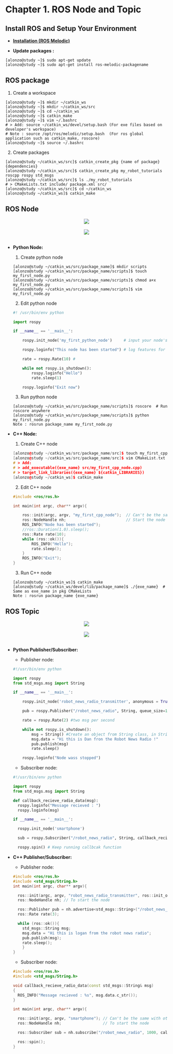 # Chapter **1.**  ROS Node and Topic

## Install ROS and Setup Your Environment

* [__Installation (ROS Melodic)__][0]

[0]: http://wiki.ros.org/melodic/Installation/Ubuntu

* __Update packages :__
```console
[alonzo@study ~]$ sudo apt-get update
[alonzo@study ~]$ sudo apt-get install ros-melodic-packagename
```

## ROS package
1. Create a workspace
```console
[alonzo@study ~]$ mkdir ~/catkin_ws
[alonzo@study ~]$ mkdir ~/catkin_ws/src
[alonzo@study ~]$ cd ~/catkin_ws
[alonzo@study ~]$ catkin_make
[alonzo@study ~]$ vim ~/.bashrc
# > Add: source ~/catkin_ws/devel/setup.bash (For exe files based on developer's workspace)
# Note : source /opt/ros/melodic/setup.bash  (For ros global application such as catkin_make, roscore)
[alonzo@study ~]$ source ~/.bashrc
```
2. Create packages
```console
[alonzo@study ~/catkin_ws/src]$ catkin_create_pkg {name of package} {dependencies}
[alonzo@study ~/catkin_ws/src]$ catkin_create_pkg my_robot_tutorials roscpp rospy std_msgs
[alonzo@study ~/catkin_ws/src]$ ls ./my_robot_tutorials
# > CMakeLists.txt include/ package.xml src/ 
[alonzo@study ~/catkin_ws/src]$ cd ~/catkin_ws
[alonzo@study ~/catkin_ws]$ catkin_make
```

## ROS Node

<div align=center>

<img src="https://github.com/alonzo3569/ROS/blob/master/Ch1%20ROS%20Node%20%26%20Topic/ROS_Node_Description.png"/><br></br>
<img src="https://github.com/alonzo3569/ROS/blob/master/Ch1%20ROS%20Node%20%26%20Topic/ROS_Node_Concept.png"/><br></br>

</div> 

* __Python Node:__
  1. Create python node
  ```console
  [alonzo@study ~/catkin_ws/src/package_name]$ mkdir scripts
  [alonzo@study ~/catkin_ws/src/package_name/scripts]$ touch my_first_node.py
  [alonzo@study ~/catkin_ws/src/package_name/scripts]$ chmod a+x my_first_node.py
  [alonzo@study ~/catkin_ws/src/package_name/scripts]$ vim my_first_node.py 
  ```
  2. Edit python node
  ```python
  #! /usr/bin/env python

  import rospy

  if __name__ == '__main__':

      rospy.init_node('my_first_python_node')     # input your node's name

      rospy.loginfo("This node has been started") # log features for ros 

      rate = rospy.Rate(10) # 

      while not rospy.is_shutdown():
          rospy.loginfo("Hello")
          rate.sleep(1)

      rospy.loginfo("Exit now")
  ```
  3. Run python node
  ```console
  [alonzo@study ~/catkin_ws/src/package_name/scripts]$ roscore  # Run roscore anywhere
  [alonzo@study ~/catkin_ws/src/package_name/scripts]$ python my_first_node.py
  Note : rosrun package_name my_first_node.py
  ```

* __C++ Node:__
  1. Create C++ node
  ```cpp
  [alonzo@study ~/catkin_ws/src/package_name/src]$ touch my_first_cpp_node.cpp
  [alonzo@study ~/catkin_ws/src/package_name/src]$ vim CMakeList.txt
  # > Add: 
  # > add_executable({exe_name} src/my_first_cpp_node.cpp)
  # > target_link_libraries({exe_name} ${catkin_LIBRARIES})
  [alonzo@study ~/catkin_ws]$ catkin_make
  ```
  2. Edit C++ node
  ```cpp
  #include <ros/ros.h>

  int main(int argc, char** argv){

      ros::init(argc, argv, "my_first_cpp_node");  // Can't be the same with other nodes
      ros::NodeHandle nh;                          // Start the node
      ROS_INFO("Node has been started");
      //ros::Duration(1.0).sleep();
      ros::Rate rate(10);
      while (ros::ok()){
          ROS_INFO("Hello");
          rate.sleep();
      }
      ROS_INFO("Exit");
  }
  ```
  3. Run C++ node
  ```console
  [alonzo@study ~/catkin_ws]$ catkin_make
  [alonzo@study ~/catkin_ws/devel/lib/package_name]$ ./{exe_name}  # Same as exe_name in pkg CMakeLists
  Note : rosrun package_name {exe_name}
  ```

## ROS Topic

<div align=center>

<img src="https://github.com/alonzo3569/ROS/blob/master/Ch1%20ROS%20Node%20%26%20Topic/ROS_Topic_Description.png"/><br></br>
<img src="https://github.com/alonzo3569/ROS/blob/master/Ch1%20ROS%20Node%20%26%20Topic/ROS_Topic_Concept.png"/><br></br>

</div>

* __Python Publisher/Subscriber:__
  * Publisher node: 
  ```python
  #!/usr/bin/env python

  import rospy
  from std_msgs.msg import String 

  if __name__ == '__main__':

      rospy.init_node('robot_news_radio_transmitter', anonymous = True) # Anonymous: If nodes have the same name, anonymous makes it possible to run both

      pub = rospy.Publisher("/robot_news_radio", String, queue_size=10) #Add buffer for subscriber in case they don't have time to process message

      rate = rospy.Rate(2) #two msg per second

      while not rospy.is_shutdown():
          msg = String() #Create an object from String class, in String class there is a private member called data
          msg.data = "Hi this is Dan fron the Robot News Radio !"
          pub.publish(msg)
          rate.sleep()

      rospy.loginfo("Node wass stopped")
  ```
  * Subscriber node:
  ```python 
  #!/usr/bin/env python

  import rospy
  from std_msgs.msg import String 

  def callback_recieve_radio_data(msg):
    rospy.loginfo("Message recieved : ")
    rospy.loginfo(msg)

  if __name__ == '__main__':

    rospy.init_node('smartphone')

    sub = rospy.Subscriber("/robot_news_radio", String, callback_recieve_radio_data)

    rospy.spin() # Keep running callbcak function
  ```
  

* __C++ Publisher/Subscriber:__
  * Publisher node: 
  ```cpp
  #include <ros/ros.h>
  #include <std_msgs/String.h>
  int main(int argc, char** argv){

    ros::init(argc, argv, "robot_news_radio_transmitter", ros::init_options::AnonymousName); // Can't be the same with other node
    ros::NodeHandle nh; // To start the node

    ros::Publisher pub = nh.advertise<std_msgs::String>("/robot_news_radio", 10);  // (topic name, qeue size)
    ros::Rate rate(3);

    while (ros::ok()){
      std_msgs::String msg;
      msg.data = "Hi this is logan from the robot news radio";
      pub.publish(msg);
      rate.sleep();
      }
  }
  ```
  * Subscriber node:
  ```cpp
  #include <ros/ros.h>
  #include <std_msgs/String.h>

  void callback_recieve_radio_data(const std_msgs::String& msg)
  {
    ROS_INFO("Message recieved : %s", msg.data.c_str());
  }

  int main(int argc, char** argv){

    ros::init(argc, argv, "smartphone"); // Can't be the same with other node
    ros::NodeHandle nh;                  // To start the node

    ros::Subscriber sub = nh.subscribe("/robot_news_radio", 1000, callback_recieve_radio_data); //(topic name, qeue size, function)

    ros::spin();
  }
  ```
